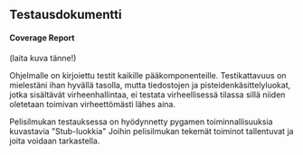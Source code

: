 ## Testausdokumentti

#### Coverage Report 
(laita kuva tänne!)

Ohjelmalle on kirjoiettu testit kaikille pääkomponenteille. Testikattavuus on mielestäni ihan hyvällä tasolla, mutta tiedostojen ja pisteidenkäsittelyluokat, jotka sisältävät virheenhallintaa, ei testata virheellisessä tilassa sillä niiden oletetaan toimivan virheettömästi lähes aina. 

Pelisilmukan testauksessa on hyödynnetty pygamen toiminnallisuuksia kuvastavia "Stub-luokkia" Joihin pelisilmukan tekemät toiminot tallentuvat ja joita voidaan tarkastella. 
